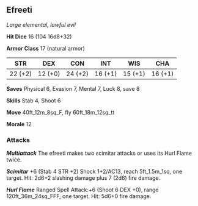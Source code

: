 ## Efreeti

*Large elemental, lawful evil*

**Hit Dice** 16 (104 16d8+32)

**Armor Class** 17 (natural armor)

| STR     | DEX     | CON     | INT     | WIS     | CHA     |
|---------|---------|---------|---------|---------|---------|
| 22 (+2) | 12 (+0) | 24 (+2) | 16 (+1) | 15 (+1) | 16 (+1) |

**Saves** Physical 6, Evasion 7, Mental 7, Luck 8, save 8

**Skills** Stab 4, Shoot 6

**Move** 40ft\_12m\_8sq\_F, fly 60ft\_18m\_12sq\_tt

**Morale** 12

### Attacks

***Multiattack*** The efreeti makes two scimitar attacks or uses its Hurl Flame twice.

***Scimitar*** +6 (Stab 4 STR +2) Shock 1+2/AC13, reach 5ft\_1.5m\_1sq, one target. Hit: 2d6+2 slashing damage plus 7 (2d6) fire damage.

***Hurl Flame*** Ranged Spell Attack:+6 (Shoot 6 DEX +0), range 120ft\_36m\_24sq\_FFF, one target. Hit: 5d6+0 fire damage.

